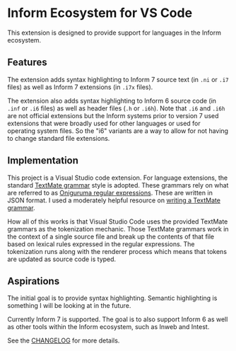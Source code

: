 # Inform Ecosystem for VS Code

This extension is designed to provide support for languages in the Inform ecosystem.

## Features

The extension adds syntax highlighting to Inform 7 source text (in `.ni` or `.i7` files) as well as Inform 7 extensions (in `.i7x` files).

The extension also adds syntax highlighting to Inform 6 source code (in `.inf` or `.i6` files) as well as header files (`.h` or `.i6h`). Note that `.i6` and `.i6h` are not official extensions but the Inform systems prior to version 7 used extensions that were broadly used for other languages or used for operating system files. So the "i6" variants are a way to allow for not having to change standard file extensions.

## Implementation

This project is a Visual Studio code extension. For language extensions, the standard [TextMate grammar](https://macromates.com/manual/en/language_grammars) style is adopted. These grammars rely on what are referred to as [Oniguruma regular expressions](https://macromates.com/manual/en/regular_expressions). These are written in JSON format. I used a moderately helpful resource on [writing a TextMate grammar](https://www.apeth.com/nonblog/stories/textmatebundle.html).

How all of this works is that Visual Studio Code uses the provided TextMate grammars as the tokenization mechanic. Those TextMate grammars work in the context of a single source file and break up the contents of that file based on lexical rules expressed in the regular expressions. The tokenization runs along with the renderer process which means that tokens are updated as source code is typed.

## Aspirations

The initial goal is to provide syntax highlighting. Semantic highlighting is something I will be looking at in the future.

Currently Inform 7 is supported. The goal is to also support Inform 6 as well as other tools within the Inform ecosystem, such as Inweb and Intest.

See the [CHANGELOG](CHANGELOG.md) for more details.
